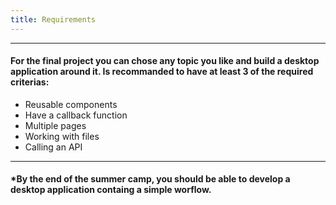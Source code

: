 ```yaml
---
title: Requirements
---
```


---

#### For the final project you can chose any topic you like and build a desktop application around it. Is recommanded to have at least 3 of the required criterias:

- Reusable components
- Have a callback function
- Multiple pages
- Working with files
- Calling an API

---

#### \*By the end of the summer camp, you should be able to develop a desktop application containg a simple worflow.
